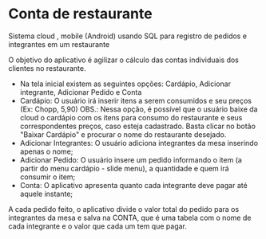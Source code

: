# Conta de restaurante

  Sistema cloud , mobile (Android) usando SQL para registro de pedidos e integrantes em um restaurante

  O objetivo do aplicativo é agilizar o cálculo das contas individuais dos clientes no restaurante.
  
  - Na tela inicial existem as seguintes opções: Cardápio, Adicionar integrante, Adicionar Pedido e Conta
  - Cardápio: O usuário irá inserir itens a serem consumidos e seu preços (Ex: Chopp, 5,90)
  OBS.: Nessa opção, é possível que o usuário baixe da cloud o cardápio com os itens para consumo do restaurante e seus         correspondentes preços, caso esteja cadastrado. Basta clicar no botão "Baixar Cardápio" e procurar o nome do restaurante desejado.
  - Adicionar Integrantes: O usuário adiciona integrantes da mesa inserindo apenas o nome;
  - Adicionar Pedido: O usuário insere um pedido informando o item (a partir do menu cardápio - slide menu), a quantidade e quem irá consumir o item;
  - Conta: O aplicativo apresenta quanto cada integrante deve pagar até aquele instante;

  A cada pedido feito, o aplicativo divide o valor total do pedido para os integrantes da mesa e salva na CONTA, que é uma tabela com o nome de cada integrante e o valor que cada um tem que pagar.
  
  
  
